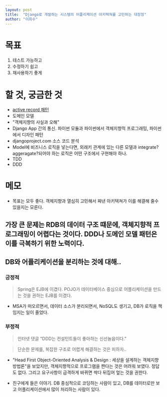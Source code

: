 ```yaml
---
layout: post
title:  "Django로 개발하는 시스템의 어플리케이션 아키텍쳐를 고민하는 대장정"
author: "이희수"
---
```



# 목표
1. 테스트 가능하고
2. 수정하기 쉽고
3. 재사용하기 좋게

# 할 것, 궁금한 것
- [active record 패턴](https://hs-glenn-lee.github.io/2019-06-22/active-record_pattern)
- 도메인 모델
- "객체지향의 사실과 오해"
- Django App 간의 통신. 파이썬 모듈과 파이썬에서 객체지향적 프로그래밍, 파이썬에서 디자인 패턴
- djangoproject.com 소스 코드 분석
- Model에 비즈니스 로직을 넣는다면, 외래키 관계에 있는 다른 모델과 integrate? aggeragate?되어야 하는 로직은 어떤 구조에서 구현해야 하나.
- TDD
- DDD


# 메모

- 목표는 모두 좋다. 객체지향과 열심히 고민해서 짜낸 아키텍쳐가 이를 해결해 줄수 있을지는 모른다.

## 가장 큰 문제는 RDB의 데이터 구조 떄문에, 객체지향적 프로그래밍이 어렵다는 것이다. DDD나 도메인 모델 패턴은 이를 극복하기 위한 노력이다.

## DB와 어플리케이션을 분리하는 것에 대해..
### 긍정적
> Spring은 EJB에 이겼다. POJO가 데이터베이스 중심으로 어플리케이션을 만드는 것을 권하는 EJB를 이겼다.

- MSA가 떠오르면서, 데이터 소스가 분리되면서, NoSQL도 생기고, DB가 로직을 책임지는 일이 줄었다.

### 부정적
> 인터넷 댓글 "DDD는 컨설턴트들이 좋아하는 신선놀음이다."

> 단순한 문제를, 복잡한 구조로 어렵게 해결하는 것은 피하자..

- "Head First Object-Oriented Analysis & Design : 세상을 설계하는 객체지향 방법론"을 보았지만, 객체지향적으로 프로그램을 짠다는 것은 어려워 보였다. 정답도 없다. 그리고 요구사항이 급격하게 바뀌면 싹다 뒤집어 엎는 것을 권한다.



- 친구에게 들은 이야기. DB 중심적으로 코딩하는 사람이 있고, DB를 데이터로만 보고 어플리케이션에서 많이 처리하는 사람이 있다.
